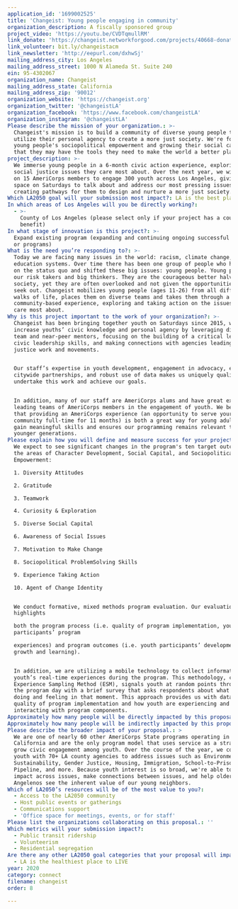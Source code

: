 ```yaml
---
application_id: '1699002525'
title: 'Changeist: Young people engaging in community'
organization_description: A fiscally sponsored group
project_video: 'https://youtu.be/CVDTqmullRM'
link_donate: 'https://changeist.networkforgood.com/projects/40668-donate-to-changeist'
link_volunteer: bit.ly/changeistacm
link_newsletter: 'http://eepurl.com/dxhwSj'
mailing_address_city: Los Angeles
mailing_address_street: 1000 N Alameda St. Suite 240
ein: 95-4302067
organization_name: Changeist
mailing_address_state: California
mailing_address_zip: '90012'
organization_website: 'https://changeist.org'
organization_twitter: '@changeistLA'
organization_facebook: 'https://www.facebook.com/changeistLA'
organization_instagram: '@changeistLA'
Please describe the mission of your organization.: >-
  Changeist's mission is to build a community of diverse young people that
  utilize their personal agency to create a more just society. We're fostering
  young people's sociopolitical empowerment and growing their social capital, so
  that they may have the tools they need to make the world a better place
project_description: >-
  We immerse young people in a 6-month civic action experience, exploring the
  social justice issues they care most about. Over the next year, we will bring
  on 15 AmeriCorps members to engage 300 youth across Los Angeles, giving them
  space on Saturdays to talk about and address our most pressing issues,
  creating pathways for them to design and nurture a more just society.
Which LA2050 goal will your submission most impact?: LA is the best place to CONNECT
In which areas of Los Angeles will you be directly working?:
  - >-
    County of Los Angeles (please select only if your project has a countywide
    benefit)
In what stage of innovation is this project?: >-
  Expand existing program (expanding and continuing ongoing successful projects
  or programs)
What is the need you’re responding to?: >-
  Today we are facing many issues in the world: racism, climate change, failing
  education systems. Over time there has been one group of people who have taken
  on the status quo and shifted these big issues: young people. Young people are
  our risk takers and big thinkers. They are the courageous better halves of
  society, yet they are often overlooked and not given the opportunities they
  seek out. Changeist mobilizes young people (ages 11-26) from all different
  walks of life, places them on diverse teams and takes them through a 6-month
  community-based experience, exploring and taking action on the issues they
  care most about.
Why is this project important to the work of your organization?: >-
  Changeist has been bringing together youth on Saturdays since 2015, working to
  increase youths’ civic knowledge and personal agency by leveraging diverse
  team and near-peer mentors, focusing on the building of a critical lens and
  civic leadership skills, and making connections with agencies leading social
  justice work and movements.


  Our staff’s expertise in youth development, engagement in advocacy, extensive
  citywide partnerships, and robust use of data makes us uniquely qualified to
  undertake this work and achieve our goals.


  In addition, many of our staff are AmeriCorps alums and have great experience
  leading teams of AmeriCorps members in the engagement of youth. We believe
  that providing an AmeriCorps experience (an opportunity to serve your
  community full-time for 11 months) is both a great way for young adults to
  gain meaningful skills and ensures our programming remains relevant to the
  younger generations.
Please explain how you will define and measure success for your project.: >
  We expect to see significant changes in the program's ten target outcomes in
  the areas of Character Development, Social Capital, and Sociopolitical
  Empowerment:

  1. Diversity Attitudes

  2. Gratitude

  3. Teamwork

  4. Curiosity & Exploration

  5. Diverse Social Capital

  6. Awareness of Social Issues

  7. Motivation to Make Change

  8. Sociopolitical ProblemSolving Skills

  9. Experience Taking Action

  10. Agent of Change Identity


  We conduct formative, mixed methods program evaluation. Our evaluation focus
  highlights

  both the program process (i.e. quality of program implementation, youth
  participants’ program

  experiences) and program outcomes (i.e. youth participants’ developmental
  growth and learning).


  In addition, we are utilizing a mobile technology to collect information about
  youth’s real-time experiences during the program. This methodology, called
  Experience Sampling Method (ESM), signals youth at random points throughout
  the program day with a brief survey that asks respondents about what they are
  doing and feeling in that moment. This approach provides us with data on the
  quality of program implementation and how youth are experiencing and
  interacting with program components.
Approximately how many people will be directly impacted by this proposal?: '300'
Approximately how many people will be indirectly impacted by this proposal?: '5000'
Please describe the broader impact of your proposal.: >
  We are one of nearly 60 other AmeriCorps State programs operating in
  California and are the only program model that uses service as a strategy to
  grow civic engagement among youth. Over the course of the year, we connect
  youth with 70+ LA county agencies to address issues such as Environmental
  Sustainability, Gender Justice, Housing, Immigration, School-to-Prison
  Pipeline, and more. Because youth interest is so broad, we're able to make an
  impact across issues, make connections between issues, and help older
  Angelenos see the inherent value of our young neighbors.
Which of LA2050’s resources will be of the most value to you?:
  - Access to the LA2050 community
  - Host public events or gatherings
  - Communications support
  - 'Office space for meetings, events, or for staff'
Please list the organizations collaborating on this proposal.: ''
Which metrics will your submission impact?:
  - Public transit ridership
  - Volunteerism
  - Residential segregation
Are there any other LA2050 goal categories that your proposal will impact?:
  - LA is the healthiest place to LIVE
year: 2020
category: connect
filename: changeist
order: 8

---
```

